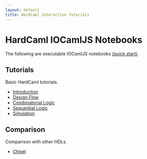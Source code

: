 ```yaml
---
layout: default
title: HardCaml Interactive Tutorials
---
```


# HardCaml IOCamlJS Notebooks

The following are executable IOCamlJS notebooks [(quick start)](quick-start.html).

## Tutorials

Basic HardCaml tutorials.

* [Introduction](introduction.html)
* [Design Flow](design-flow.html)
* [Combinatorial Logic](combinatorial.html)
* [Sequential Logic](sequential.html)
* [Simulation](simulation.html)

## Comparison

Comparison with other HDLs.

* [Chisel](chisel.html)

